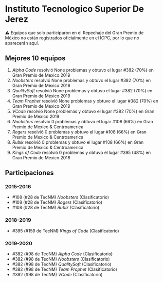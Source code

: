 # Instituto Tecnologico Superior De Jerez

:warning: Equipos que solo participaron en el Repechaje del Gran Premio de México no están registrados oficialmente en el ICPC, por lo que no aparecerán aquí.

## Mejores 10 equipos

1. _Alpha Code_ resolvió None problemas y obtuvo el lugar #382 (70%) en Gran Premio de Mexico 2019
1. _Noobsters_ resolvió None problemas y obtuvo el lugar #382 (70%) en Gran Premio de Mexico 2019
1. _QualitySoft_ resolvió None problemas y obtuvo el lugar #382 (70%) en Gran Premio de Mexico 2019
1. _Team Prophet_ resolvió None problemas y obtuvo el lugar #382 (70%) en Gran Premio de Mexico 2019
1. _VCode_ resolvió None problemas y obtuvo el lugar #382 (70%) en Gran Premio de Mexico 2019
1. _Noobsters_ resolvió 0 problemas y obtuvo el lugar #108 (66%) en Gran Premio de Mexico & Centroamerica
1. _Rogers_ resolvió 0 problemas y obtuvo el lugar #108 (66%) en Gran Premio de Mexico & Centroamerica
1. _Rubik_ resolvió 0 problemas y obtuvo el lugar #108 (66%) en Gran Premio de Mexico & Centroamerica
1. _Kings of Code_ resolvió 0 problemas y obtuvo el lugar #395 (48%) en Gran Premio de Mexico 2018

## Participaciones

### 2015-2016

- #108 (#28 de TecNM) _Noobsters_ (Clasificatorio)
- #108 (#28 de TecNM) _Rogers_ (Clasificatorio)
- #108 (#28 de TecNM) _Rubik_ (Clasificatorio)

### 2018-2019

- #395 (#159 de TecNM) _Kings of Code_ (Clasificatorio)

### 2019-2020

- #382 (#98 de TecNM) _Alpha Code_ (Clasificatorio)
- #382 (#98 de TecNM) _Noobsters_ (Clasificatorio)
- #382 (#98 de TecNM) _QualitySoft_ (Clasificatorio)
- #382 (#98 de TecNM) _Team Prophet_ (Clasificatorio)
- #382 (#98 de TecNM) _VCode_ (Clasificatorio)



